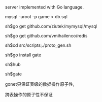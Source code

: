 server implemented with Go language.

mysql -uroot -p game < db.sql

sh$go get github.com/ziutek/mymysql/mysql

sh$go get github.com/vmihailenco/redis

sh$cd src/scripts;./proto_gen.sh

sh$go install gate

sh$hub

sh$gate


gonet只保证表级的数据操作原子性,

跨表操作的原子性不保证

